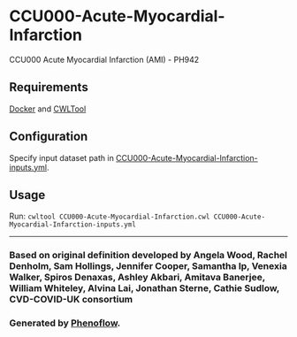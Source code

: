 # CCU000-Acute-Myocardial-Infarction

CCU000 Acute Myocardial Infarction (AMI) - PH942

## Requirements

[Docker](https://docs.docker.com/install/) and [CWLTool](https://github.com/common-workflow-language/cwltool#install)

## Configuration

Specify input dataset path in [CCU000-Acute-Myocardial-Infarction-inputs.yml](CCU000-Acute-Myocardial-Infarction-inputs.yml).

## Usage

Run: `cwltool CCU000-Acute-Myocardial-Infarction.cwl CCU000-Acute-Myocardial-Infarction-inputs.yml`

***

### Based on original definition developed by Angela Wood, Rachel Denholm, Sam Hollings, Jennifer Cooper, Samantha Ip, Venexia Walker, Spiros Denaxas, Ashley Akbari, Amitava Banerjee, William Whiteley, Alvina Lai, Jonathan Sterne, Cathie Sudlow, CVD-COVID-UK consortium
### Generated by [Phenoflow](https://kclhi.org/phenoflow).
